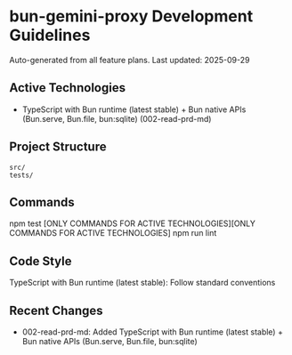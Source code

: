 # bun-gemini-proxy Development Guidelines

Auto-generated from all feature plans. Last updated: 2025-09-29

## Active Technologies

- TypeScript with Bun runtime (latest stable) + Bun native APIs (Bun.serve, Bun.file, bun:sqlite) (002-read-prd-md)

## Project Structure

```
src/
tests/
```

## Commands

npm test [ONLY COMMANDS FOR ACTIVE TECHNOLOGIES][ONLY COMMANDS FOR ACTIVE TECHNOLOGIES] npm run lint

## Code Style

TypeScript with Bun runtime (latest stable): Follow standard conventions

## Recent Changes

- 002-read-prd-md: Added TypeScript with Bun runtime (latest stable) + Bun native APIs (Bun.serve, Bun.file, bun:sqlite)

<!-- MANUAL ADDITIONS START -->
<!-- MANUAL ADDITIONS END -->
